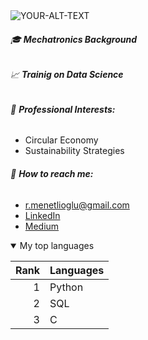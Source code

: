 <picture>
 <source media="(prefers-color-scheme: dark)" srcset="https://www.egroup.hu/wp-content/uploads/2021/04/header_vuosikertomus_2018_1600x625_data-analytiikan_kehittaminen.jpg">
 <source media="(prefers-color-scheme: light)"https://www.egroup.hu/wp-content/uploads/2021/04/header_vuosikertomus_2018_1600x625_data-analytiikan_kehittaminen.jpg">
 <img alt="YOUR-ALT-TEXT" src="https://www.egroup.hu/wp-content/uploads/2021/04/header_vuosikertomus_2018_1600x625_data-analytiikan_kehittaminen.jpg">
</picture>

                                                                                                                                                     
###### 🎓 **Mechatronics Background** 

###### 📈 **Trainig on Data Science** 

###### 📑 **Professional Interests:** 
   - Circular Economy 
   - Sustainability Strategies 
   
###### 📧 **How to reach me:** 
   - r.menetlioglu@gmail.com
   - [LinkedIn](https://www.linkedin.com/in/reyhanmenetlioglu/)
   - [Medium](https://medium.com/@reyhanmenetlioglu)
   
<details open>                                                                                                                                                 <summary>My top languages</summary>
   
| Rank | Languages |
|-----:|-----------|
|     1| Python    |
|     2| SQL       |
|     3| C         |

</details>
   
